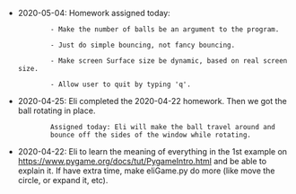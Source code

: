 * 2020-05-04: Homework assigned today:

              - Make the number of balls be an argument to the program.

              - Just do simple bouncing, not fancy bouncing.

              - Make screen Surface size be dynamic, based on real screen size.

              - Allow user to quit by typing 'q'.

* 2020-04-25: Eli completed the 2020-04-22 homework.
              Then we got the ball rotating in place.

              Assigned today: Eli will make the ball travel around and
              bounce off the sides of the window while rotating.

* 2020-04-22: Eli to learn the meaning of everything in the 1st example
              on https://www.pygame.org/docs/tut/PygameIntro.html and be
              able to explain it.  If have extra time, make eliGame.py
              do more (like move the circle, or expand it, etc).
